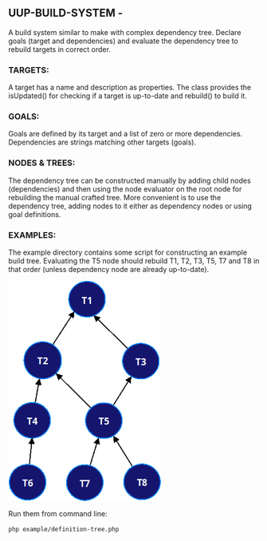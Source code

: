 ## UUP-BUILD-SYSTEM - 

A build system similar to make with complex dependency tree. Declare goals (target and dependencies) 
and evaluate the dependency tree to rebuild targets in correct order.

### TARGETS:

A target has a name and description as properties. The class provides the isUpdated() for checking 
if a target is up-to-date and rebuild() to build it. 

### GOALS:

Goals are defined by its target and a list of zero or more dependencies. Dependencies are strings
matching other targets (goals).

### NODES & TREES:

The dependency tree can be constructed manually by adding child nodes (dependencies) and then
using the node evaluator on the root node for rebuilding the manual crafted tree. More convenient
is to use the dependency tree, adding nodes to it either as dependency nodes or using goal 
definitions.

### EXAMPLES:

The example directory contains some script for constructing an example build tree. Evaluating
the T5 node should rebuild T1, T2, T3, T5, T7 and T8 in that order (unless dependency node are 
already up-to-date).

![](docs/dependency-tree.png)

Run them from command line:

```shell
php example/definition-tree.php
```

